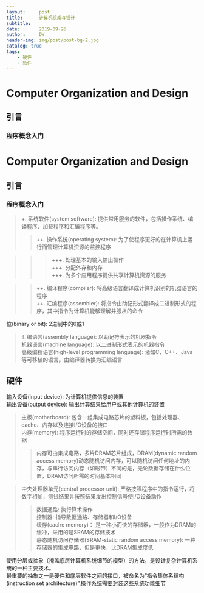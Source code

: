 ```yaml
---
layout:     post
title:      计算机组成与设计
subtitle:
date:       2019-09-26
author:     DW
header-img: img/post/post-bg-2.jpg
catalog: true
tags:
    - 硬件
    - 软件
---
```


# Computer Organization and Design  
## 引言  
### 程序概念入门  
# Computer Organization and Design  
## 引言  
### 程序概念入门  
> +. 系统软件(system software): 提供常用服务的软件，包括操作系统、编译程序、加载程序和汇编程序等。 
>> ++. 操作系统(operating system): 为了使程序更好的在计算机上运行而管理计算机资源的监控程序

>>> +++. 处理基本的输入输出操作  
+++. 分配外存和内存  
+++. 为多个应用程序提供共享计算机资源的服务  

>> ++. 编译程序(compiler): 将高级语言翻译成计算机识别的机器语言的程序  
++. 汇编程序(assembler): 将指令由助记形式翻译成二进制形式的程序，其中指令为计算机能够理解并服从的命令

位(binary or bit): 2进制中的0或1  
> 汇编语言(assembly language): 以助记符表示的机器指令  
机器语言(machine language): 以二进制形式表示的机器指令  
高级编程语言(high-level programming language): 诸如C、C++、Java等可移植的语言，由编译器转换为汇编语言   

## 硬件
输入设备(input device): 为计算机提供信息的装置   
输出设备(output device): 输出计算结果给用户或其他计算机的装置  

> 主板(motherboard): 包含一组集成电路芯片的塑料板，包括处理器、cache、内存以及连接I/O设备的接口  
> 内存(memory): 程序运行时的存储空间，同时还存储程序运行时所需的数据  
>> 内存可由集成电路，多片DRAM芯片组成，DRAM(dynamic random access memory)动态随机访问内存，可以随机访问任何地址的内存，与串行访问内存（如磁带）不同的是，无论数据存储在什么位置，DRAM访问所需的时间基本相同  

> 中央处理器单元(central processor unit): 严格按照程序中的指令运行，将数字相加，测试结果并按照结果发出控制信号使I/O设备动作
>> 数据通路: 执行算术操作  
>> 控制器: 指导数据通路、存储器和I/O设备    
> 缓存(cache memory)： 是一种小而快的存储器，一般作为DRAM的缓冲，采用的是SRAM的存储技术  
>> 静态随机访问存储器(SRAM-static random access memory): 一种存储器的集成电路，但是更快，比DRAM集成度低  

使用分层或抽象（掩盖底层计算机系统细节的模型）的方法，是设计复杂计算机系统的一种主要技术。  
最重要的抽象之一是硬件和底层软件之间的接口，被命名为“指令集体系结构(instruction set architecture)”,操作系统需要封装这些系统功能细节


